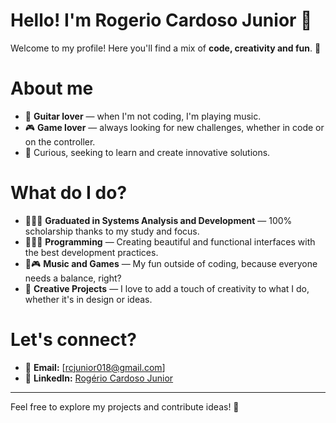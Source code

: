 # Hello! I'm Rogerio Cardoso Junior 👋

Welcome to my profile! Here you'll find a mix of **code, creativity and fun**. 🚀

# About me

- 🎸 **Guitar lover** — when I'm not coding, I'm playing music.
- 🎮 **Game lover** — always looking for new challenges, whether in code or on the controller.
- 🚀 Curious, seeking to learn and create innovative solutions.

# What do I do?
- 👨🏻‍🎓 **Graduated in Systems Analysis and Development** — 100% scholarship thanks to my study and focus.
- 👨🏻‍💻 **Programming** — Creating beautiful and functional interfaces with the best development practices.
- 🎵🎮 **Music and Games** — My fun outside of coding, because everyone needs a balance, right?
- 🎨 **Creative Projects** — I love to add a touch of creativity to what I do, whether it's in design or ideas.

# Let's connect?

- 📧 **Email:** [rcjunior018@gmail.com]
- 🔗 **LinkedIn:** [Rogério Cardoso Junior](https://www.linkedin.com/in/rogerio-cardoso-junior)

---

Feel free to explore my projects and contribute ideas! 🚀
